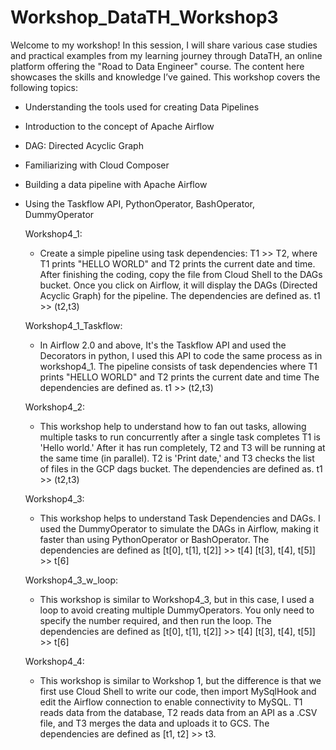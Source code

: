 # Workshop_DataTH_Workshop3
Welcome to my workshop! In this session, I will share various case studies and practical examples from my learning journey through DataTH, an online platform offering the "Road to Data Engineer" course. The content here showcases the skills and knowledge I’ve gained. This workshop covers the following topics:

  - Understanding the tools used for creating Data Pipelines
  - Introduction to the concept of Apache Airflow
  - DAG: Directed Acyclic Graph
  - Familiarizing with Cloud Composer
  - Building a data pipeline with Apache Airflow
  - Using the Taskflow API, PythonOperator, BashOperator, DummyOperator

    Workshop4_1:
      - Create a simple pipeline using task dependencies: T1 >> T2, where T1 prints "HELLO WORLD" and T2 prints the current date and time.
        After finishing the coding, copy the file from Cloud Shell to the DAGs bucket.
        Once you click on Airflow, it will display the DAGs (Directed Acyclic Graph) for the pipeline.
        The dependencies are defined as.
        t1 >> (t2,t3)
    
    Workshop4_1_Taskflow:
      - In Airflow 2.0 and above, It's the Taskflow API and used the Decorators in python, I used this API to code the same process as in workshop4_1.
        The pipeline consists of task dependencies where T1 prints "HELLO WORLD" and T2 prints the current date and time
        The dependencies are defined as.
        t1 >> (t2,t3)

    Workshop4_2:
      - This workshop help to understand how to fan out tasks, allowing multiple tasks to run concurrently after a single task completes
        T1 is 'Hello world.' After it has run completely, T2 and T3 will be running at the same time (in parallel). T2 is 'Print date,' and T3 checks the list
        of   files
        in the GCP dags bucket.
        The dependencies are defined as.
        t1 >> (t2,t3)

    Workshop4_3:
      - This workshop helps to understand Task Dependencies and DAGs. I used the DummyOperator to simulate the DAGs in Airflow, making it faster than using PythonOperator or BashOperator.
        The dependencies are defined as
        [t[0], t[1], t[2]] >> t[4]
        [t[3], t[4], t[5]] >> t[6]
    
    Workshop4_3_w_loop:
      - This workshop is similar to Workshop4_3, but in this case, I used a loop to avoid creating multiple DummyOperators. You only need to specify the number required, and then run the loop.
        The dependencies are defined as
        [t[0], t[1], t[2]] >> t[4]
        [t[3], t[4], t[5]] >> t[6]

    Workshop4_4:
      - This workshop is similar to Workshop 1, but the difference is that we first use Cloud Shell to write our code, then import MySqlHook and edit the Airflow connection to enable connectivity to MySQL.
        T1 reads data from the database, T2 reads data from an API as a .CSV file, and T3 merges the data and uploads it to GCS.
        The dependencies are defined as
        [t1, t2] >> t3.
      
